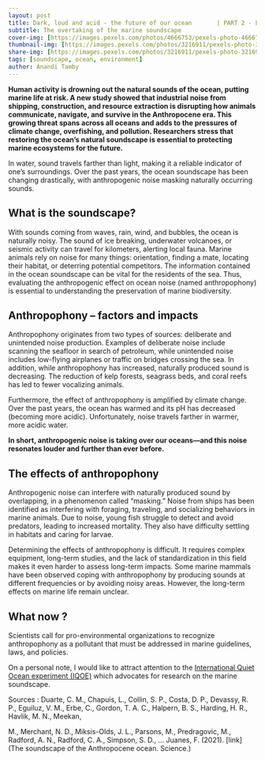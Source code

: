 ```yaml
---
layout: post
title: Dark, loud and acid - the future of our ocean       | PART 2 - Loud
subtitle: The overtaking of the marine soundscape
cover-img: [https://images.pexels.com/photos/4666753/pexels-photo-4666753.jpeg]
thumbnail-img: [https://images.pexels.com/photos/3216911/pexels-photo-3216911.jpeg]
share-img: [https://images.pexels.com/photos/3216911/pexels-photo-3216911.jpeg]
tags: [soundscape, ocean, environment]
author: Anandi Tamby
---
```

**Human activity is drowning out the natural sounds of the ocean, putting marine life at risk. A new study showed that industrial noise from shipping, construction, and resource extraction is disrupting how animals communicate, navigate, and survive in the Anthropocene era. This growing threat spans across all oceans and adds to the pressures of climate change, overfishing, and pollution. Researchers stress that restoring the ocean’s natural soundscape is essential to protecting marine ecosystems for the future.**

In water, sound travels farther than light, making it a reliable indicator of one’s surroundings. Over the past years, the ocean soundscape has been changing drastically, with anthropogenic noise masking naturally occurring sounds.

## What is the soundscape?

With sounds coming from waves, rain, wind, and bubbles, the ocean is naturally noisy. The sound of ice breaking, underwater volcanoes, or seismic activity can travel for kilometers, alerting local fauna. Marine animals rely on noise for many things: orientation, finding a mate, locating their habitat, or deterring potential competitors. The information contained in the ocean soundscape can be vital for the residents of the sea. Thus, evaluating the anthropogenic effect on ocean noise (named anthropophony) is essential to understanding the preservation of marine biodiversity.

## Anthropophony – factors and impacts

Anthropophony originates from two types of sources: deliberate and unintended noise production. Examples of deliberate noise include scanning the seafloor in search of petroleum, while unintended noise includes low-flying airplanes or traffic on bridges crossing the sea.
In addition, while anthropophony has increased, naturally produced sound is decreasing. The reduction of kelp forests, seagrass beds, and coral reefs has led to fewer vocalizing animals.

Furthermore, the effect of anthropophony is amplified by climate change. Over the past years, the ocean has warmed and its pH has decreased (becoming more acidic). Unfortunately, noise travels farther in warmer, more acidic water.

**In short, anthropogenic noise is taking over our oceans—and this noise resonates louder and further than ever before.**

## The effects of anthropophony

Anthropogenic noise can interfere with naturally produced sound by overlapping, in a phenomenon called “masking.” Noise from ships has been identified as interfering with foraging, traveling, and socializing behaviors in marine animals. Due to noise, young fish struggle to detect and avoid predators, leading to increased mortality. They also have difficulty settling in habitats and caring for larvae.

Determining the effects of anthropophony is difficult. It requires complex equipment, long-term studies, and the lack of standardization in this field makes it even harder to assess long-term impacts. Some marine mammals have been observed coping with anthropophony by producing sounds at different frequencies or by avoiding noisy areas. However, the long-term effects on marine life remain unclear.

## What now ?
Scientists call for pro-environmental organizations to recognize anthropophony as a pollutant that must be addressed in marine guidelines, laws, and policies.

On a personal note, I would like to attract attention to the [International Quiet Ocean experiment (IQOE)](https://iqoe.org/links/websites) which advocates for research on the marine soundscape.

Sources :
Duarte, C. M., Chapuis, L., Collin, S. P., Costa, D. P., Devassy, R. P., Eguiluz, V. M., Erbe, C., Gordon, T. A. C., Halpern, B. S., Harding, H. R., Havlik, M. N., Meekan, 

M., Merchant, N. D., Miksis-Olds, J. L., Parsons, M., Predragovic, M., Radford, A. N., Radford, C. A., Simpson, S. D., … Juanes, F. (2021). [link](The soundscape of the Anthropocene ocean. Science.)
 

